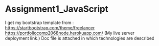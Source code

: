 # Assignment1_JavaScript
I get my bootstrap template from : https://startbootstrap.com/theme/freelancer 
https://portfoliocomp2068node.herokuapp.com/ (My live server deployment link.)
Doc file is attached in which technologies are described 
